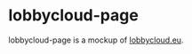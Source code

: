 lobbycloud-page
===============

lobbycloud-page is a mockup of [lobbycloud.eu](http://lobbycloud.eu).
